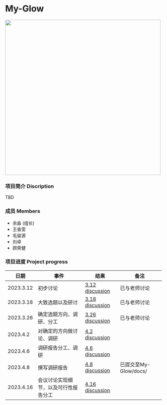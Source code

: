 # My-Glow
<img src="https://github.com/OSH-2023/My-Glow/blob/main/src/My-Glow.jpg" width="500px" />


### 项目简介 Discription

TBD

### 成员 Members

* 余淼 (组长)
* 王香雯
* 毛骏源
* 刘卓
*  顾荣健

### 项目进度 Project progress

| 日期      | 事件     | 结果                                                    | 备注           |
| --------- | -------- | ------------------------------------------------------- | -------------- |
| 2023.3.12 | 初步讨论 | [3.12 discussion](https://github.com/OSH-2023/-GLMWY/blob/main/docs/discussion/3.12%20discussion.md) | 已与老师讨论 |
| 2023.3.18 | 大致选题以及研讨 | [3.18 discussion](https://github.com/OSH-2023/-GLMWY/blob/main/docs/discussion/3.18%20discussion.md)  |   已与老师讨论        |
| 2023.3.26 | 确定选题方向、调研、分工| [3.26 discussion](https://github.com/OSH-2023/My-Glow/blob/main/docs/discussion/3.26%20discussion.md)| 已与老师讨论 |
| 2023.4.2  | 对确定的方向做讨论、调研| [4.2 discussion](https://github.com/OSH-2023/My-Glow/blob/main/docs/discussion/4.2%20discussion.md) |            |
| 2023.4.6  | 调研报告分工、调研     |  [4.6 discussion](https://github.com/OSH-2023/My-Glow/blob/main/docs/discussion/4.6%20discussion.md)|             |
| 2023.4.8  | 撰写调研报告          |  [4.8 discussion](https://github.com/OSH-2023/My-Glow/blob/main/docs/research.md)| 已提交至My-Glow/docs/|
| 2023.4.16  | 会议讨论实现细节，以及可行性报告分工          |  [4.16 discussion](https://github.com/OSH-2023/My-Glow/blob/main/docs/discussion/4.16%20discussion.md)| |
